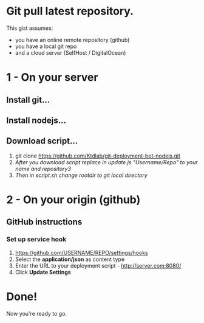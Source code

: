 # Git pull latest repository.

This gist assumes:

* you have an online remote repository (github)
* you have a local git repo
* and a cloud server (SelfHost / DigitalOcean)

# 1 - On your server

## Install git...

## Install nodejs...

## Download script...
1. git clone https://github.com/Ktdlab/git-deployment-bot-nodejs.git
2. *After you download script replace in update.js "Username/Repo" to your name and repository3*
3. *Then in script.sh change rootdir to git local directory*

# 2 - On your origin (github)

## GitHub instructions

### Set up service hook

1. https://github.com/USERNAME/REPO/settings/hooks
1. Select the **application/json** as content type
1. Enter the URL to your deployment script - http://server.com:8080/
1. Click **Update Settings**

# Done!

Now you're ready to go.
